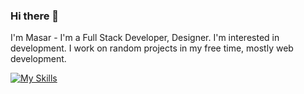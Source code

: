 ### Hi there 👋

I'm Masar - I'm a Full Stack Developer, Designer. I'm interested in development. I work on random projects in my free time, mostly web development.

[![My Skills](https://skillicons.dev/icons?i=js,html,css)](https://skillicons.dev)
